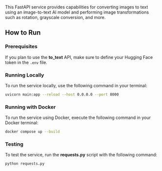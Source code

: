 This FastAPI service provides capabilities for converting images to text using an image-to-text AI model and performing image transformations such as rotation, grayscale conversion, and more.

## How to Run

### Prerequisites
If you plan to use the **to_text** API, make sure to define your Hugging Face token in the `.env` file.

### Running Locally
To run the service locally, use the following command in your terminal:

```bash
uvicorn main:app --reload --host 0.0.0.0 --port 8000
```

### Running with Docker
To run the service using Docker, execute the following command in your Docker terminal:

```bash
docker compose up --build
```

### Testing
To test the service, run the **requests.py** script with the following command:
```bash
python requests.py
```
